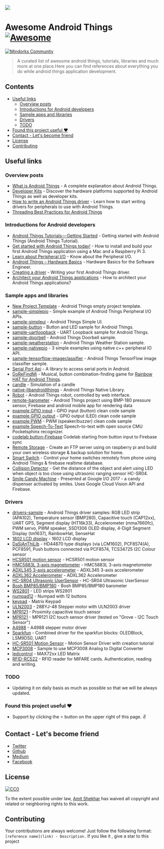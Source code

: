 <img src="https://raw.githubusercontent.com/amitshekhariitbhu/awesome-android-things/master/awesome_android_things.png">

# Awesome Android Things [![Awesome](https://cdn.rawgit.com/sindresorhus/awesome/d7305f38d29fed78fa85652e3a63e154dd8e8829/media/badge.svg)](https://github.com/sindresorhus/awesome)
[![Mindorks Community](https://img.shields.io/badge/join-community-blue.svg)](https://mindorks.com/join-community)
> A curated list of awesome android things, tutorials, libraries and much more at one place.Here you can find references about everything you do while android things application development.

## Contents
  * [Useful links](#useful-links)
    * [Overview posts](#overview-posts)
    * [Introductions for Android developers](#introductions-for-android-developers)
    * [Sample apps and libraries](#sample-apps-and-libraries)
    * [Drivers](#drivers)
    * [TODO](#todo)
  * [Found this project useful <g-emoji alias="heart" fallback-src="https://assets-cdn.github.com/images/icons/emoji/unicode/2764.png" ios-version="6.0">❤️</g-emoji>](#found-this-project-useful-heart)
  * [Contact - Let's become friend](#contact---lets-become-friend)
  * [License](#license)
  * [Contributing](#contributing)

## Useful links

### Overview posts
- [What is Android Things](https://blog.mindorks.com/google-released-the-developer-preview-of-android-things-iot-75cb49b9ce24) - A complete explanation about Android Things.
- [Developer Kits](https://developer.android.com/things/hardware/developer-kits.html) - Discover the hardware platforms supported by Android Things as well as developer kits.
- [How to write an Android Things driver](https://www.novoda.com/blog/writing-your-first-android-things-driver-p1/) - Learn how to start writing drivers for peripherals to use with Android Things.
- [Threading Best Practices for Android Things](https://www.novoda.com/blog/threading-best-practices/)

### Introductions for Android developers
- [Android Things Tutorials — Getting Started](https://blog.mindorks.com/android-things-tutorials-getting-started-8464c11009ff) - Getting started with Android Things (Android Things Tutorial).
- [Get started with Android Things today!](https://www.androidthings.rocks/2017/01/03/get-started-with-android-things-today/) - How to install and build your first Android Things application using a Mac and a Raspberry Pi 3.
- [Learn about Peripheral I/O](https://developer.android.com/things/sdk/pio/index.html) - Know about the Peripheral I/O.
- [Android Things – Hardware Basics](https://riggaroo.co.za/android-things-hardware-basics/) - Hardware Basics for the Software Engineer.
- [Creating a driver](https://www.novoda.com/blog/writing-your-first-android-things-driver-p1/) - Writing your first Android Things driver.
- [Architect your Android Things applications](http://blog.blundellapps.co.uk/testing-android-things-iot-meets-java/) - How to architect your Android Things applications?

### Sample apps and libraries
- [New Project Template](https://github.com/androidthings/new-project-template) - Android Things empty project template.
- [sample-simplepio](https://github.com/androidthings/sample-simplepio) - Simple example of Android Things Peripheral I/O APIs.
- [sample-simpleui](https://github.com/androidthings/sample-simpleui) - Android Things Simple UI.
- [sample-button](https://github.com/androidthings/sample-button) - Button and LED sample for Android Things.
- [sample-uartloopback](https://github.com/androidthings/sample-uartloopback) - UART Loopback sample for Android Things.
- [sample-doorbell](https://github.com/androidthings/doorbell) - Android Things Doorbell sample.
- [sample-weatherstation](https://github.com/androidthings/weatherstation) - Android Things Weather Station sample.
- [sample-nativepio](https://github.com/androidthings/sample-nativepio) - 3 simple examples using native c++ peripheral IO API.
- [sample-tensorflow-imageclassifier](https://github.com/androidthings/sample-tensorflow-imageclassifier) - Android Things TensorFlow image classifier sample.
- [Serial Port Api](https://github.com/cepr/android-serialport-api) - A library to access serial ports in Android.
- [DoReFindMi](https://github.com/tomaszrykala/DoReFindMi) - Musical, button combination-finding game for [Rainbow HAT for Android Things](https://shop.pimoroni.com/products/rainbow-hat-for-android-things).
- [candle](https://github.com/Polidea/at_candle) - Simulation of a candle
- [native-libandroidthings](https://github.com/androidthings/native-libandroidthings) - Android Things Native Library.
- [Robot](https://github.com/euler2dot7/android_things_robot) - Android Things robot, controlled by web interface.
- [remote-barometer](https://github.com/SergiyKorotun/android-things-remote-barometer) - Android Things project using BMP-180 pressure sensor, Firebase and android mobile app for rendering data
- [example GPIO input](https://github.com/blundell/androidthings-gpio-input) - GPIO input (button) clean code sample 
- [example GPIO output](https://github.com/blundell/androidthings-gpio-output) - GPIO output (LED) clean code sample 
- [example PWM](https://github.com/blundell/androidthings-pwm) - PWM (speaker/buzzer) clean code sample 
- [example Speech-To-Text](https://github.com/Nilhcem/audiofun-androidthings/tree/pocketsphinx/) Speech-to-text with open source CMU Pocketsphinx recognizer.
- [codelab button-Firebase](https://github.com/danybony/android-things-button-sample) Codelab starting from button input to Firebase sync
- [Remote Storage](https://github.com/kevalpatel2106/remote-storage-android-things) - Create an FTP server using on raspberry pi and build your own wireless storage & backup solution for home.
- [Smart Switch](https://github.com/kevalpatel2106/smartswitch) - Control your home switches remotely from phone using Android Things & firebase realtime database.
- [Collision Detector](https://github.com/kevalpatel2106/collision-detector-android-things) - Get the distance of the object and alert using LED when object is too close using ultrasonic ranging sensor HC-SR04.
- [Smile Candy Machine](https://github.com/luisleao/smiledispenser) - Presented at Google I/O 2017 - a candy dispenser activated by smiles. Uses Google Cloud Vision API and Firebase.

### Drivers
- [drivers-sample](https://github.com/androidthings/drivers-samples) - Android Things driver samples: RGB LED strip (APA102), Temperature sensor (BMP280), Capacitive touch (CAP12xx), UART GPS, Segment display (HT16k33), Accelerometer (mma7660fc), PWM servo, PWM speaker, SSD1306 OLED display, 4-Digit Segment Display (tm1637), RainbowHat, SenseHat
- [1602 LCD display](https://github.com/Nilhcem/1602A-androidthings) - 1602 LCD display
- [DaSiAnThiLib](https://github.com/davemckelvie/things-drivers) - HD44870 type displays (via LCM1602), PCF8574(A), PCF8591, Push buttons connected via PCF8574, TCS34725 I2C Colour sensor
- [HCSR501 motion sensor](https://gist.github.com/PaulTR/0f09b2f8fdc2e45fa96aa53a77dabc05) - HCSR501 motion sensor
- [HMC5883L 3-axis magnetometer](https://github.com/cagdasc/AndroidThings-HMC5883L) - HMC5883L 3-axis magnetometer
- [ADXL345 3-axis accelerometer](https://github.com/cagdasc/AndroidThings-ADXL345) - ADXL345 3-axis accelerometer
- [ADXL362 Accelerometer](https://github.com/vishal-android-freak/ADXL362-Interfacing-Library) - ADXL362 Accelerometer
- [HC-SR04 Ultrasonic UserSensor](https://github.com/vishal-android-freak/HC-SR04-AndroidThings-Library) - HC-SR04 Ultrasonic UserSensor
- [Bosh BMP85/BMP180](https://github.com/euler2dot7/android_things_bmp180) - Bosh BMP85/BMP180 barometer
- [WS2801](https://github.com/xrigau/androidthings-ws2801-driver) - LED strips WS2801
- [numpad12](https://github.com/Polidea/Polithings/tree/master/numpad) - Numpad with 12 buttons
- [keypad](https://github.com/Nilhcem/keypad-androidthings) - Matrix Keypad
- [ULN2003](https://github.com/Polidea/Polithings/tree/master/uln2003) - 28BYJ-48 Stepper motor with ULN2003 driver
- [MPR121](https://github.com/Nilhcem/mpr121-androidthings) - Proximity capacitive touch sensor
- [MPR121](https://github.com/the-cocktail/android-things-driver-mpr121) - MPR121 I2C touch sensor driver (tested on "Grove - I2C Touch Sensor")
- [A4988](https://github.com/Polidea/Polithings/tree/master/a4988) - A4988 stepper motor driver
- [Sparkfun](https://github.com/hcchoong79/androidthings) - Combined driver for the sparkfun blocks: OLEDBlock, LSM9DS0, UART
- [HC-SR501 Motion Sensor](https://github.com/blundell/PirMotionSensorModuleTut) - Motion Sensor Driver with creation tutorial
- [MCP3008](https://github.com/PaulTR/AndroidThingsMCP3008ADC) - Sample to use MCP3008 Analog to Digital Converter
- [ledcontrol](https://github.com/Nilhcem/ledcontrol-androidthings) - MAX72xx LED Matrix
- [RFID-RC522](https://github.com/Galarzaa90/android-things-rc522) - RFID reader for MIFARE cards. Authentication, reading and writing.

### TODO
- Updating it on daily basis as much as possible so that we will be always updated.

### Found this project useful :heart:
* Support by clicking the :star: button on the upper right of this page. :v:

## Contact - Let's become friend
- [Twitter](https://twitter.com/amitiitbhu)
- [Github](https://github.com/amitshekhariitbhu)
- [Medium](https://medium.com/@amitshekhar)
- [Facebook](https://www.facebook.com/amit.shekhar.iitbhu)

## License
[![CC0](http://mirrors.creativecommons.org/presskit/buttons/88x31/svg/cc-zero.svg)](https://creativecommons.org/publicdomain/zero/1.0/)

To the extent possible under law, [Amit Shekhar](https://github.com/amitshekhariitbhu) has waived all copyright and related or neighboring rights to this work.

## Contributing

Your contributions are always welcome! Just follow the following format: `[reference name](link) - Description.` If you like it , give a star to this project
